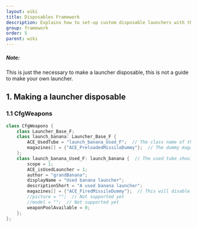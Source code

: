 ```yaml
---
layout: wiki
title: Disposables Framework
description: Explains how to set-up custom disposable launchers with the ACE3 disposables system.
group: framework
order: 5
parent: wiki
---
```


<div class="panel callout">
    <h5>Note:</h5>
    <p>This is just the necessary to make a launcher disposable, this is not a guide to make your own launcher.</p>
</div>

## 1. Making a launcher disposable

### 1.1 CfgWeapons

```cpp
class CfgWeapons {
    class Launcher_Base_F;
    class launch_banana: Launcher_Base_F {
        ACE_UsedTube = "launch_banana_Used_F";  // The class name of the used tube
        magazines[] = {"ACE_PreloadedMissileDummy"};  // The dummy magazine
    };
    class launch_banana_Used_F: launch_banana {  // The used tube should be a sub class of the disposable launcher
        scope = 1;
        ACE_isUsedLauncher = 1;
        author = "grandBanana";
        displayName = "Used banana launcher";
        descriptionShort = "A used banana launcher";
        magazines[] = {"ACE_FiredMissileDummy"};  // This will disable the used launcher class from being fired again
        //picture = "";  // Not supported yet
        //model = "";  // Not supported yet
        weaponPoolAvailable = 0;
    };
};
```
